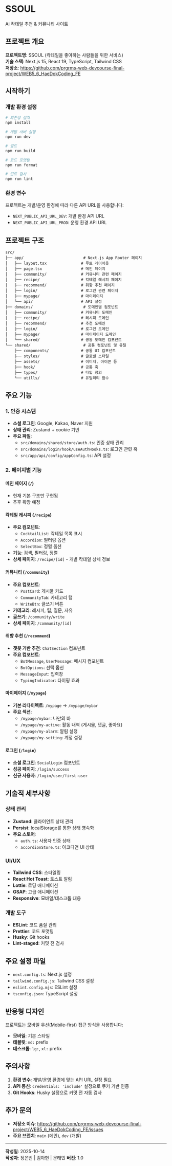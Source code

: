 # SSOUL
Ai 칵테일 추천 & 커뮤니티 사이트

## 프로젝트 개요

**프로젝트명**: SSOUL (칵테일을 좋아하는 사람들을 위한 서비스)  
**기술 스택**: Next.js 15, React 19, TypeScript, Tailwind CSS  
**저장소**: https://github.com/prgrms-web-devcourse-final-project/WEB5_6_HaeDokCoding_FE

## 시작하기

### 개발 환경 설정
```bash
# 의존성 설치
npm install

# 개발 서버 실행
npm run dev

# 빌드
npm run build

# 코드 포맷팅
npm run format

# 린트 검사
npm run lint
```

### 환경 변수
프로젝트는 개발/운영 환경에 따라 다른 API URL을 사용합니다:
- `NEXT_PUBLIC_API_URL_DEV`: 개발 환경 API URL
- `NEXT_PUBLIC_API_URL_PROD`: 운영 환경 API URL

## 프로젝트 구조

```
src/
├── app/                          # Next.js App Router 페이지
│   ├── layout.tsx               # 루트 레이아웃
│   ├── page.tsx                 # 메인 페이지
│   ├── community/               # 커뮤니티 관련 페이지
│   ├── recipe/                  # 칵테일 레시피 페이지
│   ├── recommend/               # 취향 추천 페이지
│   ├── login/                   # 로그인 관련 페이지
│   ├── mypage/                  # 마이페이지
│   └── api/                     # API 설정
├── domains/                      # 도메인별 컴포넌트
│   ├── community/               # 커뮤니티 도메인
│   ├── recipe/                  # 레시피 도메인
│   ├── recommend/               # 추천 도메인
│   ├── login/                   # 로그인 도메인
│   ├── mypage/                  # 마이페이지 도메인
│   └── shared/                  # 공통 도메인 컴포넌트
└── shared/                       # 공통 컴포넌트 및 유틸
    ├── components/              # 공통 UI 컴포넌트
    ├── styles/                  # 글로벌 스타일
    ├── assets/                  # 이미지, 아이콘 등
    ├── hook/                    # 공통 훅
    ├── types/                   # 타입 정의
    └── utills/                  # 유틸리티 함수
```

## 주요 기능

### 1. 인증 시스템
- **소셜 로그인**: Google, Kakao, Naver 지원
- **상태 관리**: Zustand + cookie 기반
- **주요 파일**:
  - `src/domains/shared/store/auth.ts`: 인증 상태 관리
  - `src/domains/login/hook/useAuthHooks.ts`: 로그인 관련 훅
  - `src/app/api/config/appConfig.ts`: API 설정

### 2. 페이지별 기능

#### 메인 페이지 (`/`)
- 현재 기본 구조만 구현됨
- 추후 확장 예정

#### 칵테일 레시피 (`/recipe`)
- **주요 컴포넌트**: 
  - `CocktailList`: 칵테일 목록 표시
  - `Accordion`: 필터링 옵션
  - `SelectBox`: 정렬 옵션
- **기능**: 검색, 필터링, 정렬
- **상세 페이지**: `/recipe/[id]` - 개별 칵테일 상세 정보

#### 커뮤니티 (`/community`)
- **주요 컴포넌트**:
  - `PostCard`: 게시물 카드
  - `CommunityTab`: 카테고리 탭
  - `WriteBtn`: 글쓰기 버튼
- **카테고리**: 레시피, 팁, 질문, 자유
- **글쓰기**: `/community/write`
- **상세 페이지**: `/community/[id]`

#### 취향 추천 (`/recommend`)
- **챗봇 기반 추천**: `ChatSection` 컴포넌트
- **주요 컴포넌트**:
  - `BotMessage`, `UserMessage`: 메시지 컴포넌트
  - `BotOptions`: 선택 옵션
  - `MessageInput`: 입력창
  - `TypingIndicator`: 타이핑 효과

#### 마이페이지 (`/mypage`)
- **기본 리다이렉트**: `/mypage` → `/mypage/mybar`
- **주요 섹션**:
  - `/mypage/mybar`: 나만의 바
  - `/mypage/my-active`: 활동 내역 (게시물, 댓글, 좋아요)
  - `/mypage/my-alarm`: 알림 설정
  - `/mypage/my-setting`: 계정 설정

#### 로그인 (`/login`)
- **소셜 로그인**: `SocialLogin` 컴포넌트
- **성공 페이지**: `/login/success`
- **신규 사용자**: `/login/user/first-user`

## 기술적 세부사항

### 상태 관리
- **Zustand**: 클라이언트 상태 관리
- **Persist**: localStorage를 통한 상태 영속화
- **주요 스토어**:
  - `auth.ts`: 사용자 인증 상태
  - `accordionStore.ts`: 아코디언 UI 상태

### UI/UX
- **Tailwind CSS**: 스타일링
- **React Hot Toast**: 토스트 알림
- **Lottie**: 로딩 애니메이션
- **GSAP**: 고급 애니메이션
- **Responsive**: 모바일/데스크톱 대응

### 개발 도구
- **ESLint**: 코드 품질 관리
- **Prettier**: 코드 포맷팅
- **Husky**: Git hooks
- **Lint-staged**: 커밋 전 검사

## 주요 설정 파일

- `next.config.ts`: Next.js 설정
- `tailwind.config.js`: Tailwind CSS 설정
- `eslint.config.mjs`: ESLint 설정
- `tsconfig.json`: TypeScript 설정

## 반응형 디자인

프로젝트는 모바일 우선(Mobile-first) 접근 방식을 사용합니다:
- **모바일**: 기본 스타일
- **태블릿**: `md:` prefix
- **데스크톱**: `lg:`, `xl:` prefix

## 주의사항

1. **환경 변수**: 개발/운영 환경에 맞는 API URL 설정 필요
2. **API 통신**: `credentials: 'include'` 설정으로 쿠키 기반 인증
3. **Git Hooks**: Husky 설정으로 커밋 전 자동 검사

## 추가 문의

- **저장소 이슈**: https://github.com/prgrms-web-devcourse-final-project/WEB5_6_HaeDokCoding_FE/issues
- **주요 브랜치**: `main` (메인), `dev` (개발)

---

**작성일**: 2025-10-14  
**작성자**: 정은빈 | 김아현 | 문태민
**버전**: 1.0

